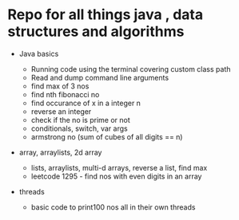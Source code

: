 # Repo for all things java , data structures and algorithms

- Java basics
  - Running code using the terminal covering custom class path
  - Read and dump command line arguments
  - find max of 3 nos
  - find nth fibonacci no
  - find occurance of x in a integer n
  - reverse an integer
  - check if the no is prime or not
  - conditionals, switch, var args
  - armstrong no (sum of cubes of all digits == n)

- array, arraylists, 2d array
  - lists, arraylists, multi-d arrays, reverse a list, find max
  - leetcode 1295 - find nos with even digits in an array

- threads
  - basic code to print100 nos all in their own threads
